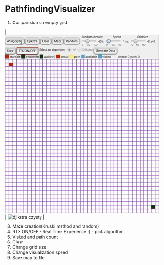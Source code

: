 # PathfindingVisualizer
1. Comparision on empty grid

| ![aalgorytm czysty](gify/aalgorytm%20czysty.gif) | ![djikstra czysty](gify/djikstra%20czysty.gif) |



3. Maze creation(Kruski method and random)
4. RTX ON/OFF - Real Time Experience :) - pick algorithm
5. Visited and path count
6. Clear
7. Change grid size
8. Change visualization speed
9. Save map to file
